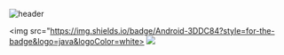 ![header](https://capsule-render.vercel.app/api?type=cylinder&color=000000&height=150&section=header&text=Hello👋&fontColor=ffffff&fontSize=70&animation=fadeIn&fontAlignY=55)

<img src="https://img.shields.io/badge/Android-3DDC84?style=for-the-badge&logo=java&logoColor=white>
<img src="https://img.shields.io/badge/JAVA-007396?style=for-the-badge&logo=java&logoColor=white">
